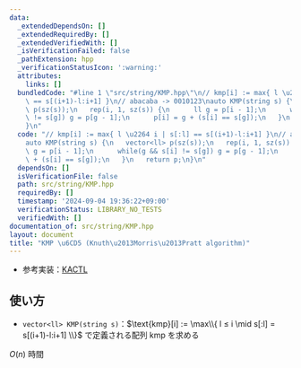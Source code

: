 ```yaml
---
data:
  _extendedDependsOn: []
  _extendedRequiredBy: []
  _extendedVerifiedWith: []
  _isVerificationFailed: false
  _pathExtension: hpp
  _verificationStatusIcon: ':warning:'
  attributes:
    links: []
  bundledCode: "#line 1 \"src/string/KMP.hpp\"\n// kmp[i] := max{ l \u2264 i | s[:l]\
    \ == s[(i+1)-l:i+1] }\n// abacaba -> 0010123\nauto KMP(string s) {\n   vector<ll>\
    \ p(sz(s));\n   rep(i, 1, sz(s)) {\n      ll g = p[i - 1];\n      while(g && s[i]\
    \ != s[g]) g = p[g - 1];\n      p[i] = g + (s[i] == s[g]);\n   }\n   return p;\n\
    }\n"
  code: "// kmp[i] := max{ l \u2264 i | s[:l] == s[(i+1)-l:i+1] }\n// abacaba -> 0010123\n\
    auto KMP(string s) {\n   vector<ll> p(sz(s));\n   rep(i, 1, sz(s)) {\n      ll\
    \ g = p[i - 1];\n      while(g && s[i] != s[g]) g = p[g - 1];\n      p[i] = g\
    \ + (s[i] == s[g]);\n   }\n   return p;\n}\n"
  dependsOn: []
  isVerificationFile: false
  path: src/string/KMP.hpp
  requiredBy: []
  timestamp: '2024-09-04 19:36:22+09:00'
  verificationStatus: LIBRARY_NO_TESTS
  verifiedWith: []
documentation_of: src/string/KMP.hpp
layout: document
title: "KMP \u6CD5 (Knuth\u2013Morris\u2013Pratt algorithm)"
---
```

- 参考実装：[KACTL](https://github.com/kth-competitive-programming/kactl/blob/c52bac765cdd9cda1def052c698ffa7bd3318d29/content/strings/KMP.h)

## 使い方

- `vector<ll> KMP(string s)`：$\text{kmp}[i] := \max\\{ l ≤ i \mid s[:l] = s[(i+1)-l:i+1] \\}$ で定義される配列 $\text{kmp}$ を求める

$O(n)$ 時間
